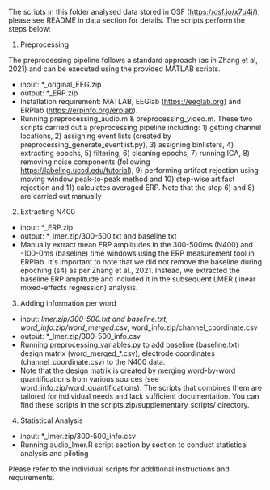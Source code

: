 The scripts in this folder analysed data stored in OSF (https://osf.io/x7u4j/), please see README in data section for details. The scripts perform the steps below: 

1. Preprocessing

The preprocessing pipeline follows a standard approach (as in Zhang et al, 2021) and can be executed using the provided MATLAB scripts. 

- input: *_original_EEG.zip
- output: *_ERP.zip
- Installation requirement: MATLAB, EEGlab (https://eeglab.org) and ERPlab (https://erpinfo.org/erplab).
- Running preprocessing_audio.m & preprocessing_video.m. These two scripts carried out a preprocessing pipeline including: 1) getting channel locations, 2) assigning event lists (created by preprocessing_generate_eventlist.py), 3) assigning binlisters, 4) extracting epochs, 5) filtering, 6) cleaning epochs, 7) running ICA, 8) removing noise components (following https://labeling.ucsd.edu/tutorial), 9) performing artifact rejection using moving window peak-to-peak method and 10) step-wise artifact rejection and 11) calculates averaged ERP. Note that the step 6) and 8) are carried out manually

2. Extracting N400

- input: *_ERP.zip
- output: *_lmer.zip/300-500.txt and baseline.txt
-  Manually extract mean ERP amplitudes in the 300-500ms (N400) and -100-0ms (baseline) time windows using the ERP measurement tool in ERPlab. It's important to note that we did not remove the baseline during epoching (s4) as per Zhang et al., 2021. Instead, we extracted the baseline ERP amplitude and included it in the subsequent LMER (linear mixed-effects regression) analysis.

3. Adding information per word

- input: *_lmer.zip/300-500.txt and baseline.txt, word_info.zip/word_merged_*.csv, word_info.zip/channel_coordinate.csv
- output: *_lmer.zip/300-500_info.csv
- Running preprocessing_variables.py to add baseline (baseline.txt) design matrix (word_merged_*.csv), electrode coordinates (channel_coordinate.csv) to the N400 data. 
- Note that the design matrix is created by merging word-by-word quantifications from various sources (see word_info.zip/word_quantifications). The scripts that combines them are tailored for individual needs and lack sufficient documentation. You can find these scripts in the scripts.zip/supplementary_scripts/ directory.


4. Statistical Analysis
- input: *_lmer.zip/300-500_info.csv
- Running audio_lmer.R script section by section to conduct statistical analysis and piloting

Please refer to the individual scripts for additional instructions and requirements.
